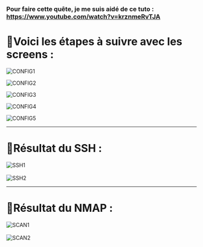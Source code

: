 ### **Pour faire cette quête, je me suis aidé de ce tuto : https://www.youtube.com/watch?v=krznmeRvTJA**

# 🎯**Voici les étapes à suivre avec les screens** :

![CONFIG1](https://github.com/user-attachments/assets/24da1d12-562f-48c1-bdab-a8b3ab1d2ad9)<br>

![CONFIG2](https://github.com/user-attachments/assets/f0ecfc0d-ef0f-4ec5-b4c2-a40eafb75143)<br>

![CONFIG3](https://github.com/user-attachments/assets/aaaa3a93-f7cf-44b9-bdfb-d54ea6bde0e6)<br>

![CONFIG4](https://github.com/user-attachments/assets/f1ee4a6b-f8b8-4296-83e3-73c6e3c1220d)<br>

![CONFIG5](https://github.com/user-attachments/assets/a8587020-ba72-4d38-861c-d6955b5632a0)

---

# 🎯**Résultat du SSH** :

![SSH1](https://github.com/user-attachments/assets/cf47f4d6-e921-4803-b708-8d615020f3f3)<br><br>
![SSH2](https://github.com/user-attachments/assets/f646bc31-a0f3-43bd-9176-385b9e4f8a24)

---

# 🎯**Résultat du NMAP** :

![SCAN1](https://github.com/user-attachments/assets/d5abeecf-e823-4657-826b-3b33662ba33d)<br><br>
![SCAN2](https://github.com/user-attachments/assets/5513708b-2b1f-4d28-a6af-9673afa93b88)
